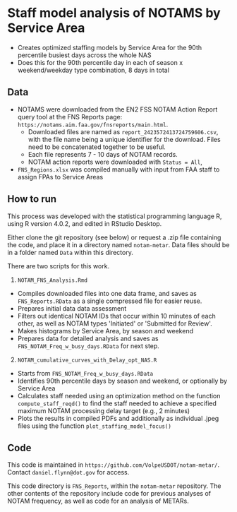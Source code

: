# Staff model analysis of NOTAMS by Service Area

- Creates optimized staffing models by Service Area for the 90th percentile busiest days across the whole NAS
- Does this for the 90th percentile day in each of season x weekend/weekday type combination, 8 days in total

## Data

- NOTAMS were downloaded from the EN2 FSS NOTAM Action Report query tool at the FNS Reports page: `https://notams.aim.faa.gov/fnsreports/main.html`.
  + Downloaded files are named as `report_2423572413724759606.csv`, with the file name being a unique identifier for the download. Files need to be concatenated together to be useful. 
  + Each file represents 7 - 10 days of NOTAM records.
  + NOTAM action reports were downloaded with `Status = All`,  
- `FNS_Regions.xlsx` was compiled manually with input from FAA staff to assign FPAs to Service Areas


## How to run

This process was developed with the statistical programming language R, using R version 4.0.2, and edited in RStudio Desktop. 

Either clone the git repository (see below) or request a .zip file containing the code, and place it in a directory named `notam-metar`. Data files should be in a folder named `Data` within this directory.

There are two scripts for this work. 

1. `NOTAM_FNS_Analysis.Rmd`
  + Compiles downloaded files into one data frame, and saves as `FNS_Reports.RData` as a single compressed file for easier reuse.
  + Prepares initial data data assessment
  + Filters out identical NOTAM IDs that occur within 10 minutes of each other, as well as NOTAM types 'Initiated' or 'Submitted for Review'. 
  + Makes histograms by Service Area, by season and weekend
  + Prepares data for detailed analysis and saves as `FNS_NOTAM_Freq_w_busy_days.RData` for next step.
  
  
2. `NOTAM_cumulative_curves_with_Delay_opt_NAS.R`
  + Starts from `FNS_NOTAM_Freq_w_busy_days.RData`
  + Identifies 90th percentile days by season and weekend, or optionally by Service Area
  + Calculates staff needed using an optimization method on the function `compute_staff_reqd()` to find the staff needed to achieve a specified maximum NOTAM processing delay target (e.g., 2 minutes)
  + Plots the results in compiled PDFs and additionally as individual .jpeg files using the function `plot_staffing_model_focus()`
  


## Code 

This code is maintained in `https://github.com/VolpeUSDOT/notam-metar/`. Contact `daniel.flynn@dot.gov` for access.

This code directory is `FNS_Reports`, within the `notam-metar` repository. The other contents of the repository include code for previous analyses of NOTAM frequency, as well as code for an analysis of METARs.

